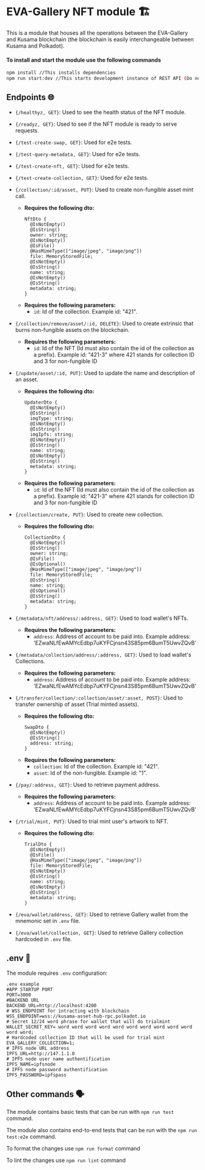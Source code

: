 # EVA-Gallery NFT module 🏗️

This is a module that houses all the operations between the EVA-Gallery and Kusama blockchain (the blockchain is easily interchangeable between Kusama and Polkadot).

#### To install and start the module use the following commands
```bash
npm install //This installs dependencies
npm run start:dev //This starts development instance of REST API (Do not forget to create and fill .env file)
```

## Endpoints 🌐

- `{/healthyz, GET}`: Used to see the health status of the NFT module.
- `{/readyz, GET}`: Used to see if the NFT module is ready to serve requests.
- `{/test-create-swap, GET}`: Used for e2e tests.
- `{/test-query-metadata, GET}`: Used for e2e tests.
- `{/test-create-nft, GET}`: Used for e2e tests.
- `{/test-create-collection, GET}`: Used for e2e tests.
- `{/collection/:id/asset, PUT}`: Used to create non-fungible asset mint call.
  - **Requires the following dto:**
    ```
    NftDto {
      @IsNotEmpty()
      @IsString()
      owner: string;
      @IsNotEmpty()
      @IsFile()
      @HasMimeType(["image/jpeg", "image/png"])
      file: MemoryStoredFile;
      @IsNotEmpty()
      @IsString()
      name: string;
      @IsNotEmpty()
      @IsString()
      metadata: string;
    }
    ```
  - **Requires the following parameters:**
    - `id`: Id of the collection. Example id: "421".
      
- `{/collection/remove/asset/:id, DELETE}`: Used to create extrinsic that burns non-fungible assets on the blockchain.
  - **Requires the following parameters:**
    - `id`: Id of the NFT (Id must also contain the id of the collection as a prefix). Example id: "421-3" where 421 stands for collection ID and 3 for non-fungible ID
      
- `{/update/asset/:id, PUT}`: Used to update the name and description of an asset.
  - **Requires the following dto:**
    ```
    UpdaterDto {
      @IsNotEmpty()
      @IsString()
      imgType: string;
      @IsNotEmpty()
      @IsString()
      imgIpfs: string;
      @IsNotEmpty()
      @IsString()
      name: string;
      @IsNotEmpty()
      @IsString()
      metadata: string;
    }
    ```
  - **Requires the following parameters:**
    - `id`: Id of the NFT (Id must also contain the id of the collection as a prefix). Example id: "421-3" where 421 stands for collection ID and 3 for non-fungible ID
  
- `{/collection/create, PUT}`: Used to create new collection.
  - **Requires the following dto:**
    ```
    CollectionDto {
      @IsNotEmpty()
      @IsString()
      owner: string;
      @IsFile()
      @IsOptional()
      @HasMimeType(["image/jpeg", "image/png"])
      file: MemoryStoredFile;
      @IsString()
      name: string;
      @IsOptional()
      @IsString()
      metadata: string;
    }
    ```
  
- `{/metadata/nft/address/:address, GET}`: Used to load wallet's NFTs.
  - **Requires the following parameters:**
    - `address`: Address of account to be paid into. Example address: 'EZwaNLfEwAMYcEdbp7uKYFCjnsn43S85pm6BumT5UwvZQvB'
      
- `{/metadata/collection/address/:address, GET}`: Used to load wallet's Collections.
  - **Requires the following parameters:**
    - `address`: Address of account to be paid into. Example address: 'EZwaNLfEwAMYcEdbp7uKYFCjnsn43S85pm6BumT5UwvZQvB'
      
- `{/transfer/collection/:collection/asset/:asset, POST}`: Used to transfer ownership of asset (Trial minted assets).
  - **Requires the following dto:**
    ```
    SwapDto {
      @IsNotEmpty()
      @IsString()
      address: string;
    }
    ```
  - **Requires the following parameters:**
    - `collection`: Id of the collection. Example id: "421".
    - `asset`: Id of the non-fungible. Example id: "1".
  
- `{/pay/:address, GET}`: Used to retrieve payment address.
  - **Requires the following parameters:**
    - `address`: Address of account to be paid into. Example address: 'EZwaNLfEwAMYcEdbp7uKYFCjnsn43S85pm6BumT5UwvZQvB'
      
- `{/trial/mint, PUT}`: Used to trial mint user's artwork to NFT.
  - **Requires the following dto:**
    ```
    TrialDto {
      @IsNotEmpty()
      @IsFile()
      @HasMimeType(["image/jpeg", "image/png"])
      file: MemoryStoredFile;
      @IsNotEmpty()
      @IsString()
      name: string;
      @IsNotEmpty()
      @IsString()
      metadata: string;
    }
    ```
    
- `{/eva/wallet/address, GET}`: Used to retrieve Gallery wallet from the mnemonic set in `.env` file.
  
- `{/eva/wallet/collection, GET}`: Used to retrieve Gallery collection hardcoded in `.env` file.

## .env 📁
The module requires `.env` configuration:

```
.env example
#APP STARTUP PORT
PORT=3000
#BACKEND URL
BACKEND_URL=http://localhost:4200
# WSS_ENDPOINT for intracting with blockchain
WSS_ENDPOINT=wss://kusama-asset-hub-rpc.polkadot.io
# Secret 12/24 word phrase for wallet that will do trialmint
WALLET_SECRET_KEY= word word word word word word word word word word word word;
# Hardcoded collection ID that will be used for trial mint
EVA_GALLERY_COLLECTION=1;
# IPFS node URL address
IPFS_URL=http://147.1.1.0
# IPFS node user name authentification
IPFS_NAME=ipfsnode
# IPFS node password authentification
IPFS_PASSWORD=ipfspass
```

## Other commands 🗣️

The module contains basic tests that can be run with `npm run test` command.

The module also contains end-to-end tests that can be run with the `npm run test:e2e` command.

To format the changes use `npm run format` command

To lint the changes use `npm run lint` command
